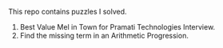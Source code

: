 This repo contains puzzles I solved.

1. Best Value Mel in Town for Pramati Technologies Interview.
2. Find the missing term in an Arithmetic Progression.
